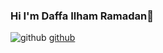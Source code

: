 ### Hi I'm Daffa Ilham Ramadan👋

![github](https://img.shields.io/badge/GitHub-000000?style=for-the-badge&logo=GitHub&logoColor=white) 
[github](https://github.com/daffailhamramadan/daffailhamramadan)

